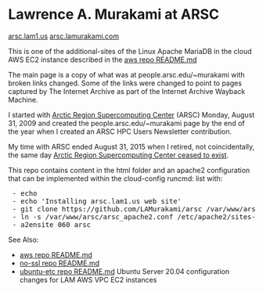 # Lawrence A. Murakami at ARSC

[arsc.lam1.us](http://arsc.lam1.us/)
[arsc.lamurakami.com](http://arsc.lamurakami.com/)

This is one of the additional-sites of the Linux Apache MariaDB in the cloud
AWS EC2 instance described in the
[aws repo README.md](https://github.com/LAMurakami/aws#readme)

The main page is a copy of what was at people.arsc.edu/~murakami with
broken links changed.  Some of the links were changed to point to pages
captured by The Internet Archive as part of the Internet Archive Wayback
Machine.

I started with
[Arctic Region Supercomputing Center](https://en.wikipedia.org/wiki/Arctic_Region_Supercomputing_Center)
(ARSC) Monday, August 31, 2009 and created the people.arsc.edu/~murakami
page by the end of the year when I created an ARSC HPC Users Newsletter
contribution.

My time with ARSC ended August 31, 2015 when I retired, not coincidentally,
the same day
[Arctic Region Supercomputing Center ceased to exist](http://arsc.lam1.us/About).

This repo contains content in the html folder and an apache2 configuration
that can be implemented within the cloud-config runcmd: list with:
<pre> - echo
 - echo 'Installing arsc.lam1.us web site'
 - git clone https://github.com/LAMurakami/arsc /var/www/arsc
 - ln -s /var/www/arsc/arsc_apache2.conf /etc/apache2/sites-available/060_arsc.conf
 - a2ensite 060_arsc</pre>

See Also:
* [aws repo README.md](https://github.com/LAMurakami/aws#readme)
* [no-ssl repo README.md](https://github.com/LAMurakami/no-ssl#readme)
* [ubuntu-etc repo README.md](https://github.com/LAMurakami/ubuntu-etc#readme) Ubuntu Server 20.04 configuration changes for LAM AWS VPC EC2 instances

